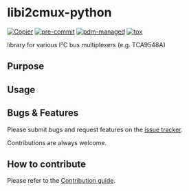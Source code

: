 # libi2cmux-python

[![Copier](https://img.shields.io/endpoint?url=https://raw.githubusercontent.com/copier-org/copier/master/img/badge/badge-grayscale-inverted-border-purple.json)](https://github.com/copier-org/copier)
[![pre-commit](https://img.shields.io/badge/pre--commit-enabled-brightgreen?logo=pre-commit)](https://github.com/pre-commit/pre-commit)
[![pdm-managed](https://img.shields.io/endpoint?url=https%3A%2F%2Fcdn.jsdelivr.net%2Fgh%2Fpdm-project%2F.github%2Fbadge.json)](https://pdm-project.org)
[![tox](https://img.shields.io/badge/tox-ab79d2)](https://tox.wiki/)

library for various I²C bus multiplexers (e.g. TCA9548A)

## Purpose

## Usage

## Bugs & Features

Please submit bugs and request features on the [issue tracker](https://github.com/feeph/libi2cmux-python/issues).

Contributions are always welcome.

## How to contribute

Please refer to the [Contribution guide](docs/CONTRIBUTING.md).
